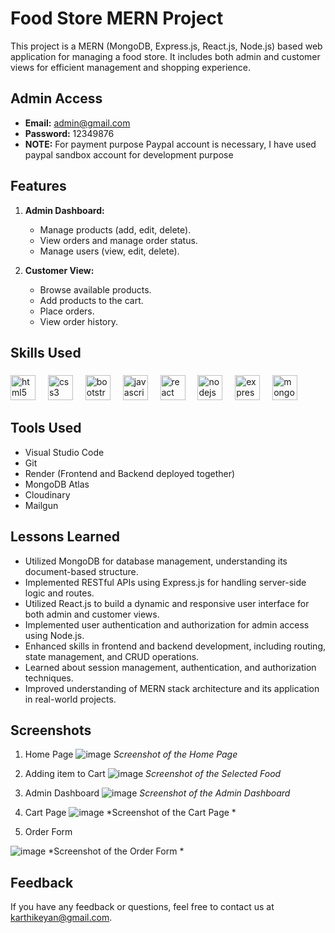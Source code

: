 # Food Store MERN Project

This project is a MERN (MongoDB, Express.js, React.js, Node.js) based web application for managing a food store. It includes both admin and customer views for efficient management and shopping experience.

## Admin Access

- **Email:** admin@gmail.com
- **Password:** 12349876
- **NOTE:** For payment purpose Paypal account is necessary, I have used paypal sandbox account for development purpose

## Features

1. **Admin Dashboard:**
   - Manage products (add, edit, delete).
   - View orders and manage order status.
   - Manage users (view, edit, delete).

2. **Customer View:**
   - Browse available products.
   - Add products to the cart.
   - Place orders.
   - View order history.

## Skills Used

###

<div align="left">
  <img src="https://cdn.jsdelivr.net/gh/devicons/devicon/icons/html5/html5-original.svg" height="40" alt="html5 logo"  />
  <img width="12" />
  <img src="https://cdn.jsdelivr.net/gh/devicons/devicon/icons/css3/css3-original.svg" height="40" alt="css3 logo"  />
  <img width="12" />
  <img src="https://cdn.jsdelivr.net/gh/devicons/devicon/icons/bootstrap/bootstrap-original.svg" height="40" alt="bootstrap logo"  />
  <img width="12" />
  <img src="https://cdn.jsdelivr.net/gh/devicons/devicon/icons/javascript/javascript-original.svg" height="40" alt="javascript logo"  />
  <img width="12" />
  <img src="https://cdn.jsdelivr.net/gh/devicons/devicon/icons/react/react-original.svg" height="40" alt="react logo"  />
  <img width="12" />
  <img src="https://cdn.jsdelivr.net/gh/devicons/devicon/icons/nodejs/nodejs-original.svg" height="40" alt="nodejs logo"  />
  <img width="12" />
  <img src="https://cdn.jsdelivr.net/gh/devicons/devicon/icons/express/express-original.svg" height="40" alt="express logo"  />
  <img width="12" />
  <img src="https://cdn.jsdelivr.net/gh/devicons/devicon/icons/mongodb/mongodb-original.svg" height="40" alt="mongodb logo"  />
</div>

###

## Tools Used

- Visual Studio Code
- Git
- Render (Frontend and Backend deployed together)
- MongoDB Atlas
- Cloudinary
- Mailgun

## Lessons Learned

- Utilized MongoDB for database management, understanding its document-based structure.
- Implemented RESTful APIs using Express.js for handling server-side logic and routes.
- Utilized React.js to build a dynamic and responsive user interface for both admin and customer views.
- Implemented user authentication and authorization for admin access using Node.js.
- Enhanced skills in frontend and backend development, including routing, state management, and CRUD operations.
- Learned about session management, authentication, and authorization techniques.
- Improved understanding of MERN stack architecture and its application in real-world projects.

## Screenshots

1. Home Page
   ![image](https://github.com/user-attachments/assets/6265ab4f-8d24-4f92-a748-39c3f65d727b)
   *Screenshot of the Home Page*
   
2. Adding item to Cart
    ![image](https://github.com/user-attachments/assets/64abea21-88e8-4bd3-b56c-d51533f48824)
   *Screenshot of the Selected Food*

3. Admin Dashboard
    ![image](https://github.com/user-attachments/assets/fb9a8e9a-8287-4c00-9e54-19f5ba0bc120)
   *Screenshot of the Admin Dashboard*

4. Cart Page 
  ![image](https://github.com/user-attachments/assets/02c96c30-b972-405c-b265-fca8e4446011)
   *Screenshot of the Cart Page *
   
5. Order Form 
  
![image](https://github.com/user-attachments/assets/9dfa1fbd-73ba-4cf5-b984-a75a39881515)
   *Screenshot of the Order Form *



## Feedback

If you have any feedback or questions, feel free to contact us at karthikeyan@gmail.com.
